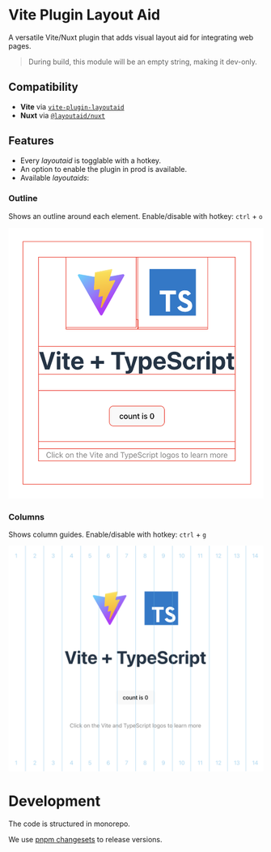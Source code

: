 # Vite Plugin Layout Aid

A versatile Vite/Nuxt plugin that adds visual layout aid for integrating web pages.

> During build, this module will be an empty string, making it dev-only.
## Compatibility

- **Vite** via [`vite-plugin-layoutaid`](./packages/vite)
- **Nuxt** via [`@layoutaid/nuxt`](./packages/nuxt)

## Features

- Every *layoutaid* is togglable with a hotkey.
- An option to enable the plugin in prod is available.
- Available *layoutaids*:

### Outline

Shows an outline around each element. Enable/disable with hotkey: `ctrl` + `o`

![Outline demo](./.github/assets/outline.png)

### Columns

Shows column guides. Enable/disable with hotkey: `ctrl` + `g`

![Columns demo](./.github/assets/columns.png)

# Development

The code is structured in monorepo.

We use [pnpm changesets](https://pnpm.io/fr/using-changesets) to release versions.

